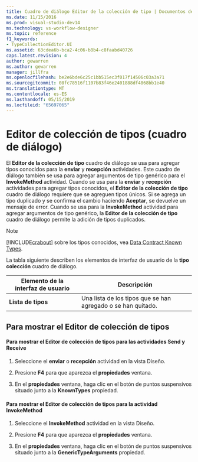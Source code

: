 ```yaml
---
title: Cuadro de diálogo Editor de la colección de tipo | Documentos de Microsoft
ms.date: 11/15/2016
ms.prod: visual-studio-dev14
ms.technology: vs-workflow-designer
ms.topic: reference
f1_keywords:
- TypeCollectionEditor.UI
ms.assetid: 63cdea6b-bca2-4c06-b8b4-c8faabd40726
caps.latest.revision: 4
author: gewarren
ms.author: gewarren
manager: jillfra
ms.openlocfilehash: be2e6bde6c25c1bb515ec3f017f14506c03a3a71
ms.sourcegitcommit: 08fc78516f1107b83f46e2401888df4868bb1e40
ms.translationtype: MT
ms.contentlocale: es-ES
ms.lasthandoff: 05/15/2019
ms.locfileid: "65697065"
---
```

# <a name="type-collection-editor-dialog-box"></a>Editor de colección de tipos (cuadro de diálogo)
El **Editor de la colección de tipo** cuadro de diálogo se usa para agregar tipos conocidos para la **enviar** y **recepción** actividades. Este cuadro de diálogo también se usa para agregar argumentos de tipo genérico para el **InvokeMethod** actividad. Cuando se usa para la **enviar** y **recepción** actividades para agregar tipos conocidos, el **Editor de la colección de tipo** cuadro de diálogo requiere que se agreguen tipos únicos. Si se agrega un tipo duplicado y se confirma el cambio haciendo **Aceptar**, se devuelve un mensaje de error. Cuando se usa para la **InvokeMethod** actividad para agregar argumentos de tipo genérico, la **Editor de la colección de tipo** cuadro de diálogo permite la adición de tipos duplicados.  
  
> [!NOTE]
> [!INCLUDE[crabout](../includes/crabout-md.md)] sobre los tipos conocidos, vea [Data Contract Known Types](https://msdn.microsoft.com/library/1a0baea1-27b7-470d-9136-5bbad86c4337).  
  
 La tabla siguiente describen los elementos de interfaz de usuario de la **tipo colección** cuadro de diálogo.  
  
|Elemento de la interfaz de usuario|Descripción|  
|----------------|-----------------|  
|**Lista de tipos**|Una lista de los tipos que se han agregado o se han quitado.|  
  
## <a name="to-bring-up-the-type-collection-editor"></a>Para mostrar el Editor de colección de tipos  
  
#### <a name="to-bring-up-the-type-collection-editor-for-the-send-and-receive-activities"></a>Para mostrar el Editor de colección de tipos para las actividades Send y Receive  
  
1. Seleccione el **enviar** o **recepción** actividad en la vista Diseño.  
  
2. Presione **F4** para que aparezca el **propiedades** ventana.  
  
3. En el **propiedades** ventana, haga clic en el botón de puntos suspensivos situado junto a la **KnownTypes** propiedad.  
  
#### <a name="to-bring-up-the-type-collection-editor-for-the-invokemethod-activity"></a>Para mostrar el Editor de colección de tipos para la actividad InvokeMethod  
  
1. Seleccione el **InvokeMethod** actividad en la vista Diseño.  
  
2. Presione **F4** para que aparezca el **propiedades** ventana.  
  
3. En el **propiedades** ventana, haga clic en el botón de puntos suspensivos situado junto a la **GenericTypeArguments** propiedad.